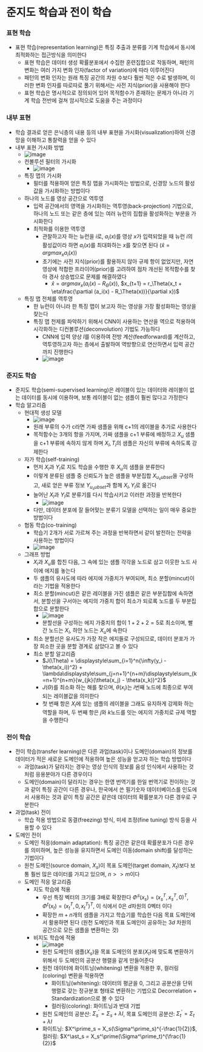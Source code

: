 # 준지도 학습과 전이 학습

### 표현 학습
- 표현 학습(representation learning)은 특징 추출과 분류를 기계 학습에서 동시에 최적화하는 접근방식을 의미한다
  - 표현 학습은 데이터 생성 확률분포에서 수집한 훈련집합으로 작동하며, 패턴의 변화는 여러 가지 변화 인자(factor of variation)에 따라 이루어진다
  - 패턴의 변화 인자는 원래 특징 공간의 차원 수보다 훨씬 적은 수로 발생하며, 이러한 변화 인자를 따로따로 풀기 위해서는 사전 지식(prior)을 사용해야 한다
  - 표현 학습은 명시적으로 정의되어 있어 목적함수가 존재하는 문제가 아니라 기계 학습 전반에 걸쳐 암시적으로 도움을 주는 과정이다

### 내부 표현
- 학습 결과로 얻은 은닉층의 내용 등의 내부 표현을 가시화(visualization)하여 신경망을 이해하고 통찰력을 얻을 수 있다
- 내부 표현 가시화 방법
  - ![image](https://github.com/kimho1wq/TIL/assets/15611500/9aa6a58d-1a37-46a9-a69a-d3cf22fdd769)
  - 컨볼루션 필터의 가시화
    - ![image](https://github.com/kimho1wq/TIL/assets/15611500/a5a000b2-562d-48cc-a342-a10622b38d9e)
  - 특징 맵의 가시화
    - 필터를 적용하여 얻은 특징 맵을 가시화하는 방법으로, 신경망 노드의 활성값을 가시화하는 방법이다 
  - 하나의 노드를 영상 공간으로 역투영
    - 입력 공간에서의 영역을 가시화하는 역투영(back-projection) 기법으로, 하나의 노드 또는 같은 층에 있는 여러 뉴런의 집합을 활성화하는 부분을 가시화한다
    - 최적화를 이용한 역투영
      - 관찰하고자 하는 뉴런을 $i$로, $a_i(x)$를 영상 $x$가 입력되었을 때 뉴런 $i$의 활성값이라 하면 $a_i(x)$를 최대화하는 $x$를 찾으면 된다 $(\hat{x} = argmax_x{a_i(x)})$
      - 초기에는 사전 지식(prior)를 활용하지 않아 규제 항이 없었지만, 자연영상에 적합한 프라이어(prior)를 고려하여 점차 개선된 목적함수를 찾아 경사 상승법으로 문제를 해결하였다
        - $\hat{x} = argmax_x(a_i(x) - R_\Theta(x))$, $x_{t+1} = r_\Theta(x_t + \eta\frac{\partial (a_i(x) - R_\Theta(x))}{\partial x})$
  - 특징 맵 전체를 역투영
    - 한 뉴런이 아니라 한 특징 맵이 보고자 하는 영상을 가장 활성화하는 영상을 찾는다
    - 특징 맵 천제를 파악하기 위해서 CNN이 사용하는 연산을 역으로 적용하여 시각화하는 디컨볼루션(deconvolution) 기법도 가능하다
      - CNN에 입력 양상 $I$를 이용하여 전방 계산(feedforward)를 계산하고, 역투영하고자 하는 층에서 출발하여 역방향으로 연산하면서 입력 공간까지 진행한다
      - ![image](https://github.com/kimho1wq/TIL/assets/15611500/43e51f13-0b34-4693-a577-680889ecbf7d)
  
### 준지도 학습
- 준지도 학습(semi-supervised learning)은 레이블이 있는 데이터와 레이블이 없는 데이터를 동시에 이용하며, 보통 레이블이 없는 샘플이 훨씬 많다고 가정한다
- 학습 알고리즘
  - 현대적 생성 모델
    - ![image](https://github.com/kimho1wq/TIL/assets/15611500/e653db27-b1a0-4618-888d-d92aac70c536)
    - 원래 부류의 수가 c라면 가짜 샘플을 위해 c+1의 레이블을 추가로 사용한다
    - 목적함수는 3개의 항을 가지며, 가짜 샘플을 c+1 부류에 배정하고 $X_u$ 샘플을 c+1 부류에 속하지 않게 하며 $X_l, T_l$의 샘플은 자신의 부류에 속하도록 강제한다
  - 자가 학습(self-training)
    - 먼저 $X_l$과 $Y_l$로 지도 학습을 수행한 후 $X_u$의 샘플을 분류한다
    - 이렇게 분류된 샘플 중 신뢰도가 높은 샘플을 부분집합 $X_{u_subset}$을 구성하고, 새로 얻은 부류 정보 $Y_{u_subset}$과 함께 $X_l, Y_l$로 옮긴다
    - 늘어난 $X_l$과 $Y_l$로 분류기를 다시 학습시키고 이러한 과정을 반복한다
      - ![image](https://github.com/kimho1wq/TIL/assets/15611500/f1807d70-ba4b-41b2-bc06-7e9d893246bd)
    - 다만, 데이터 분포에 잘 들어맞는 분류기 모델을 선택하는 일이 매우 중요한 방법이다
  - 협동 학습(co-training)
    - 학습기 2개가 서로 가르쳐 주는 과정을 반복하면서 같이 발전하는 전략을 사용하는 방법이다
    - ![image](https://github.com/kimho1wq/TIL/assets/15611500/b1627948-e022-4f07-a537-6a7d940c82f5)
  - 그래프 방법
    - $X_l$과 $X_u$를 합친 다음, 그 속에 있는 샘플 각각을 노드로 삼고 이웃한 노드 사이에 에지를 놓는다
    - 두 샘플의 유사도에 따라 에지에 가중치가 부여되며, 최소 분할(mincut)이라는 기법을 적용한다
    - 최소 분할(mincut)은 같은 레이블을 가진 샘플은 같은 부분집합에 속하면서, 분할선을 구서아는 에지의 가중치 합이 최소가 되로록 노드를 두 부분집합으로 분할한다
      - ![image](https://github.com/kimho1wq/TIL/assets/15611500/3e026ebe-d090-4c74-9f6d-0f6266b2c232)
      - 분할선을 구성하는 에지 가중치의 합이 $1+2+2=5$로 최소이며, 빨간 노드는 $X_l$, 하얀 노드는 $X_u$에 속한다
    - 최소 분할선은 유사도가 가장 작은 에지들로 구성되므로, 데이터 분포가 가장 희소한 곳을 분할 경계로 삼았다고 볼 수 있다
    - 최소 분할 알고리즘
      - $J(\Theta) = \displaystyle\sum_{i=1}^n{\infty(y_i - \theta(x_i))^2} + \lambda\displaystyle\sum_{j=n+1}^{n+m}\displaystyle\sum_{k=n+1}^{n+m}{w_{jk}(\theta(x_j) - \theta(x_k))^2}$
      - $J(\Theta)$를 최소화 하는 해를 찾으며, $\theta(x_i)$는 $i$번째 노드에 최종으로 부여되는 레이블값을 의미한다
      - 첫 번째 항은 $X_l$에 있는 샘플의 레이블을 그래도 유지하게 강제화 하는 역할을 하며, 두 번째 항은 $j$와 $k$노드를 잇는 에지의 가중치로 규제 역할을 수행한다

### 전이 학습
- 전이 학습(transfer learning)은 다른 과업(task)이나 도메인(domain)의 정보를 데이터가 적은 새로운 도메인에 적용하여 높은 성능을 얻고자 하는 학습 방법이다
  - 과업(task)가 달라지는 경우는 영상 인식의 정보를 음성 인식에서 사용하는 것 처럼 응용분야가 다른 경우이다
  - 도메인(domain)이 달라지는 경우는 한영 번역기를 한일 번역기로 전이하는 것과 같이 특징 공간이 다른 경우나, 한국에서 쓴 필기숫자 데이터베이스를 인도에서 사용하는 것과 같이 특징 공간은 같은데 데이터의 확률분포가 다른 경우로 구분한다 
- 과업(task) 전이
  - 학습 적용 방법으로 동결(freezing) 방식, 미세 조정(fine tuning) 방식 등을 사용할 수 있다
- 도메인 전이
  - 도메인 적응(domain adaptation): 특징 공간은 같은데 확률분포가 다른 경우를 의미하며, 높은 성능을 유지하면서 도메인 이동(domain shift)를 달성하는 기법이다
  - 원천 도메인(source domain, $X_s$)이 목표 도메인(target domain, $X_t$)보다 보통 훨씬 많은 데이터를 가지고 있으며, $n >> m$이다
  - 도메인 적응 알고리즘
    - 지도 학습에 적용
      - 우선 특징 벡터의 크기를 3배로 확장한다 $\Phi^s(x_s) = (x_s^T, x_s^T, 0)^T, \Phi^t(x_t) = (x_t^T, 0, x_t^T)^T$, 이 식에서 $0$은 $d$차원의 0벡터 이다
      - 확장한 $m+n$개의 샘플을 가지고 학습기를 학습한 다음 목표 도메인에서 활용하면 된다 (원천 도메인과 목표 도메인이 공유하는 $3d$ 차원의 공간으로 모든 샘플을 변환하는 것)
    - 비지도 학습에 적용
      - ![image](https://github.com/kimho1wq/TIL/assets/15611500/77b6f463-3e74-47b1-8deb-8a8e894c61b9)
      - 원천 도메인의 샘플($X_s$)을 목표 도메인의 분포($X_t$)에 맞도록 변환하기 위해서 두 도메인의 공분산 행렬을 같게 만들어준다
      - 원천 데이터에 화이트닝(whitening) 변환을 적용한 후, 컬러링(coloring) 변환을 적용하면 
        - 화이트닝(whitening): 데이터의 평균을 0, 그리고 공분산을 단위행렬로 갖는 정규분포 형태로 변환하는 기법으로 Decorrelation + Standardization으로 볼 수 있다
        - 컬러링(coloring): 화이트닝과 반대 기법
      - 원천 도메인의 공분산: $\Sigma^\prime_s = \Sigma_s + \lambda I$, 목표 도메인의 공분산: $\Sigma^\prime_t = \Sigma_t + \lambda I$
      - 화이트닝: $X^\prime_s = X_s(\Sigma^\prime_s)^{-\frac{1}{2}}$, 컬러링: $X^\ast_s = X_s^\prime(\Sigma^\prime_t)^{\frac{1}{2}}$











  























